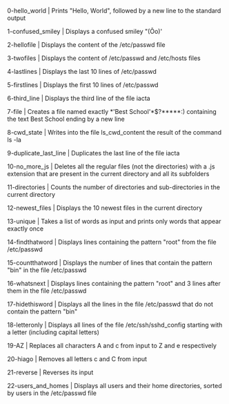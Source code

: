 0-hello_world | Prints "Hello, World", followed by a new line to the standard output

1-confused_smiley | Displays a confused smiley "(Ôo)'

2-hellofile | Displays the content of the /etc/passwd file

3-twofiles | Displays the content of /etc/passwd and /etc/hosts files

4-lastlines | Displays the last 10 lines of /etc/passwd

5-firstlines | Displays the first 10 lines of /etc/passwd

6-third_line | Displays the third line of the file iacta

7-file | Creates a file named exactly \*\'Best School\'\*$\?\*\*\*\*\*:\) containing the text Best School ending by a new line

8-cwd_state | Writes into the file ls_cwd_content the result of the command ls -la

9-duplicate_last_line | Duplicates the last line of the file iacta

10-no_more_js | Deletes all the regular files (not the directories) with a .js extension that are present in the current directory and all its subfolders

11-directories | Counts the number of directories and sub-directories in the current directory

12-newest_files | Displays the 10 newest files in the current directory

13-unique | Takes a list of words as input and prints only words that appear exactly once

14-findthatword | Displays lines containing the pattern "root" from the file /etc/passwd

15-countthatword | Displays the number of lines that contain the pattern "bin" in the file /etc/passwd

16-whatsnext | Displays lines containing the pattern "root" and 3 lines after them in the file /etc/passwd

17-hidethisword | Displays all the lines in the file /etc/passwd that do not contain the pattern "bin"

18-letteronly | Displays all lines of the file /etc/ssh/sshd_config starting with a letter (including capital letters)

19-AZ | Replaces all characters A and c from input to Z and e respectively

20-hiago | Removes all letters c and C from input

21-reverse | Reverses its input

22-users_and_homes | Displays all users and their home directories, sorted by users in the /etc/passwd file 
